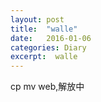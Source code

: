```yaml
---
layout: post
title:  "walle"
date:   2016-01-06
categories: Diary
excerpt:  walle
---
```

cp mv web,解放中
<br>
